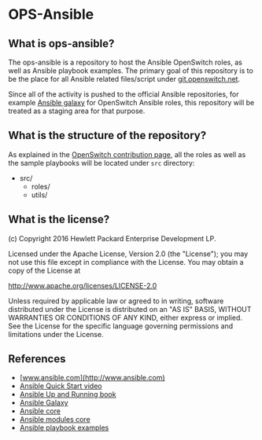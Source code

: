 # OPS-Ansible

## What is ops-ansible?

The ops-ansible is a repository to host the Ansible OpenSwitch roles,
as well as Ansible playbook examples.  The primary goal of this repository
is to be the place for all Ansible related files/script under
[git.openswitch.net](http://git.openswitch.net/cgit/openswitch/ops-ansible).

Since all of the activity is pushed to the official Ansible
repositories, for example [Ansible galaxy](http://galaxy.ansible.com)
for OpenSwitch Ansible roles, this repository will be treated as a staging
area for that purpose.

## What is the structure of the repository?

As explained in the [OpenSwitch contribution page](http://www.openswitch.net/documents/dev/contribute-code#adding-top-level-files-and-directories),
all the roles as well as the sample playbooks will be located under
```src``` directory:

- src/
  - roles/
  - utils/

## What is the license?

(c) Copyright 2016 Hewlett Packard Enterprise Development LP.

Licensed under the Apache License, Version 2.0 (the "License"); you may
not use this file except in compliance with the License. You may obtain
a copy of the License at

http://www.apache.org/licenses/LICENSE-2.0

Unless required by applicable law or agreed to in writing, software
distributed under the License is distributed on an "AS IS" BASIS, WITHOUT
WARRANTIES OR CONDITIONS OF ANY KIND, either express or implied. See the
License for the specific language governing permissions and limitations
under the License.

## References

- [www.ansible.com](http://www.ansible.com)
- [Ansible Quick Start video](http://docs.ansible.com/ansible/quickstart.html)
- [Ansible Up and Running book](http://www.ansiblebook.com)
- [Ansible Galaxy](https://galaxy.ansible.com/)
- [Ansible core](https://github.com/ansible/ansible)
- [Ansible modules core](https://github.com/ansible/ansible-modules-core/)
- [Ansible playbook examples](https://github.com/ansible/ansible-examples)
